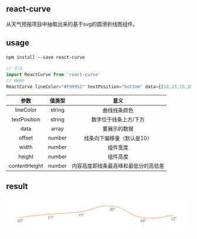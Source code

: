 ## react-curve
从天气预报项目中抽取出来的基于svg的圆滑折线图组件。

## usage
```
npm install --save react-curve
```
```js
// 引入
import ReactCurve from 'react-curve'
// demo
ReactCurve lineColor="#F99952" textPosition="bottom" data={[10,13,15,20,10,12]} offset={30} width={800} height={100} contentHeight={50}/>,
```
| 参数 | 值类型 | 意义 |
| :------: | :------: | :------: |
| lineColor | string | 曲线线条颜色 |
| textPosition | string | 数字位于线条上方/下方 |
| data | array<number> | 要展示的数据 |
| offset | number | 线条向下偏移量（默认是10） |
| width | number | 组件宽度 |
| height | number | 组件高度 |
| contentHeight | number | 内容高度即线条最高峰和最低分的高低差 |

## result
![react-curve-bottom](https://raw.githubusercontent.com/HolyZheng/react-curve/master/public/img/bottom.png)